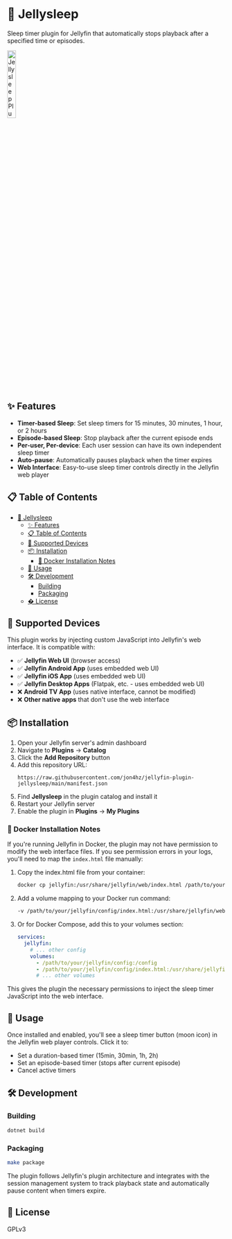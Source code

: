 # 🌙 Jellysleep

Sleep timer plugin for Jellyfin that automatically stops playback after a specified time or episodes.

<img src="assets/jellysleep.png" alt="Jellysleep Plugin Logo" width="20%">

## ✨ Features

- **Timer-based Sleep**: Set sleep timers for 15 minutes, 30 minutes, 1 hour, or 2 hours
- **Episode-based Sleep**: Stop playback after the current episode ends
- **Per-user, Per-device**: Each user session can have its own independent sleep timer
- **Auto-pause**: Automatically pauses playback when the timer expires
- **Web Interface**: Easy-to-use sleep timer controls directly in the Jellyfin web player

## 📋 Table of Contents

- [🌙 Jellysleep](#-jellysleep)
  - [✨ Features](#-features)
  - [📋 Table of Contents](#-table-of-contents)
  - [📱 Supported Devices](#-supported-devices)
  - [📦 Installation](#-installation)
    - [🐳 Docker Installation Notes](#-docker-installation-notes)
  - [🚀 Usage](#-usage)
  - [🛠️ Development](#️-development)
    - [Building](#building)
    - [Packaging](#packaging)
  - [� License](#-license)

## 📱 Supported Devices

This plugin works by injecting custom JavaScript into Jellyfin's web interface. It is compatible with:

- ✅ **Jellyfin Web UI** (browser access)
- ✅ **Jellyfin Android App** (uses embedded web UI)
- ✅ **Jellyfin iOS App** (uses embedded web UI)
- ✅ **Jellyfin Desktop Apps** (Flatpak, etc. - uses embedded web UI)
- ❌ **Android TV App** (uses native interface, cannot be modified)
- ❌ **Other native apps** that don't use the web interface

## 📦 Installation

1. Open your Jellyfin server's admin dashboard
2. Navigate to **Plugins** → **Catalog**
3. Click the **Add Repository** button
4. Add this repository URL:
   ```
   https://raw.githubusercontent.com/jon4hz/jellyfin-plugin-jellysleep/main/manifest.json
   ```
5. Find **Jellysleep** in the plugin catalog and install it
6. Restart your Jellyfin server
7. Enable the plugin in **Plugins** → **My Plugins**

### 🐳 Docker Installation Notes

If you're running Jellyfin in Docker, the plugin may not have permission to modify the web interface files. If you see permission errors in your logs, you'll need to map the `index.html` file manually:

1. Copy the index.html file from your container:

   ```bash
   docker cp jellyfin:/usr/share/jellyfin/web/index.html /path/to/your/jellyfin/config/index.html
   ```

2. Add a volume mapping to your Docker run command:

   ```bash
   -v /path/to/your/jellyfin/config/index.html:/usr/share/jellyfin/web/index.html
   ```

3. Or for Docker Compose, add this to your volumes section:
   ```yaml
   services:
     jellyfin:
       # ... other config
       volumes:
         - /path/to/your/jellyfin/config:/config
         - /path/to/your/jellyfin/config/index.html:/usr/share/jellyfin/web/index.html
         # ... other volumes
   ```

This gives the plugin the necessary permissions to inject the sleep timer JavaScript into the web interface.

## 🚀 Usage

Once installed and enabled, you'll see a sleep timer button (moon icon) in the Jellyfin web player controls. Click it to:

- Set a duration-based timer (15min, 30min, 1h, 2h)
- Set an episode-based timer (stops after current episode)
- Cancel active timers

## 🛠️ Development

### Building

```bash
dotnet build
```

### Packaging

```bash
make package
```

The plugin follows Jellyfin's plugin architecture and integrates with the session management system to track playback state and automatically pause content when timers expire.

## 📜 License

GPLv3
